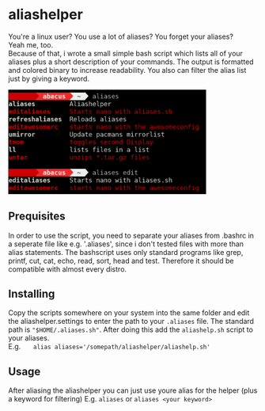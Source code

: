 # aliashelper
You're a linux user? You use a lot of aliases? You forget your aliases? <br>
Yeah me, too. <br>
Because of that, i wrote a small simple bash script which lists all
of your aliases plus a short description of your commands. The output
is formatted and colored binary to increase readability. You also can
filter the alias list just by giving a keyword.

<img src="/screenshot.png" alt="Screenshot" width="400">

## Prequisites
In order to use the script, you need to separate your aliases from .bashrc in
a seperate file like e.g. '.aliases', since i don't tested files with more than
alias statements. The bashscript uses only standard programs like grep, printf,
cut, cat, echo, read, sort, head and test. Therefore it should be compatible with
almost every distro.

## Installing
Copy the scripts somewhere on your system into the same folder and edit the
aliashelper.settings to enter the path to your `.aliases` file. The standard
path is `"$HOME/.aliases.sh"`. After doing this add the `aliashelp.sh` script
to your aliases.<br> E.g.
```    alias aliases='/somepath/aliashelper/aliashelp.sh'     ```


## Usage
After aliasing the aliashelper you can just use youre alias for the helper (plus a keyword for filtering)
E.g. ```aliases``` or ```aliases <your keyword>```
